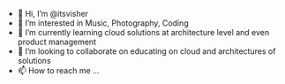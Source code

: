 - 👋 Hi, I’m @itsvisher
- 👀 I’m interested in Music, Photography, Coding
- 🌱 I’m currently learning cloud solutions at architecture level and even product management
- 💞️ I’m looking to collaborate on educating on cloud and architectures of solutions
- 📫 How to reach me ...

<!---
itsvisher/itsvisher is a ✨ special ✨ repository because its `README.md` (this file) appears on your GitHub profile.
You can click the Preview link to take a look at your changes.
--->
